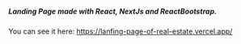<h5> Landing Page made with React, NextJs and ReactBootstrap. </h5>
<p> You can see it here: <a href='https://lanfing-page-of-real-estate.vercel.app/'> https://lanfing-page-of-real-estate.vercel.app/ </p>
